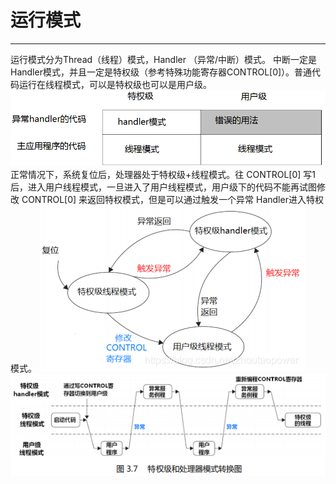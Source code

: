 # 运行模式
---
运行模式分为Thread（线程）模式，Handler （异常/中断）模式。
中断一定是Handler模式，并且一定是特权级（参考特殊功能寄存器CONTROL[0]）。普通代码运行在线程模式，可以是特权级也可以是用户级。
![](/img/images/screenshot_1653115667730.png)
正常情况下，系统复位后，处理器处于特权级+线程模式。往 CONTROL\[0\] 写1后，进入用户线程模式，一旦进入了用户线程模式，用户级下的代码不能再试图修改 CONTROL\[0\] 来返回特权模式，但是可以通过触发一个异常 Handler进入特权模式。
![](/img/images/screenshot_1653115834252.png)
![](/img/images/screenshot_1653115870513.png)
